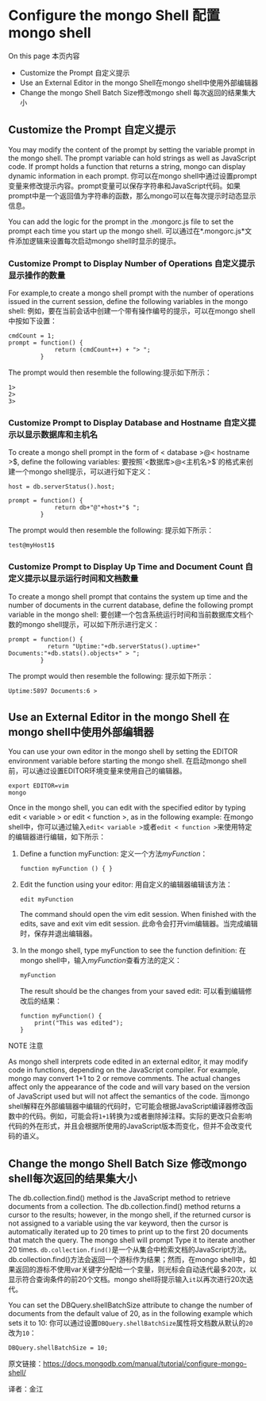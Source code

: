 # Configure the mongo Shell 配置mongo shell

On this page 本页内容

- Customize the Prompt[](https://docs.mongodb.com/manual/tutorial/configure-mongo-shell/#customize-the-prompt) 自定义提示
- Use an External Editor in the mongo Shell[](https://docs.mongodb.com/manual/tutorial/configure-mongo-shell/#use-an-external-editor-in-the-mongo-shell)在mongo shell中使用外部编辑器
- Change the mongo Shell Batch Size[](https://docs.mongodb.com/manual/tutorial/configure-mongo-shell/#change-the-mongo-shell-batch-size)修改mongo shell 每次返回的结果集大小


## Customize the Prompt 自定义提示

You may modify the content of the prompt by setting the variable prompt in the mongo[](https://docs.mongodb.com/manual/reference/program/mongo/#bin.mongo) shell. The prompt variable can hold strings as well as JavaScript code. If prompt holds a function that returns a string, mongo[](https://docs.mongodb.com/manual/reference/program/mongo/#bin.mongo) can display dynamic information in each prompt.
你可以在mongo shell中通过设置prompt变量来修改提示内容。prompt变量可以保存字符串和JavaScript代码。如果prompt中是一个返回值为字符串的函数，那么mongo可以在每次提示时动态显示信息。

You can add the logic for the prompt in the .mongorc.js[](https://docs.mongodb.com/manual/reference/program/mongo/#mongo-mongorc-file) file to set the prompt each time you start up the mongo[](https://docs.mongodb.com/manual/reference/program/mongo/#bin.mongo) shell.
可以通过在*.mongorc.js*文件添加逻辑来设置每次启动mongo shell时显示的提示。

### Customize Prompt to Display Number of Operations  自定义提示显示操作的数量

For example,to create a mongo[](https://docs.mongodb.com/manual/reference/program/mongo/#bin.mongo) shell prompt with the number of operations issued in the current session, define the following variables in the mongo[](https://docs.mongodb.com/manual/reference/program/mongo/#bin.mongo) shell: 
例如，要在当前会话中创建一个带有操作编号的提示，可以在mongo shell中按如下设置：

```
cmdCount = 1;
prompt = function() {
             return (cmdCount++) + "> ";
         }
```

The prompt would then resemble the following:提示如下所示：

```
1>
2>
3>
```

### Customize Prompt to Display Database and Hostname 自定义提示以显示数据库和主机名

To create a mongo[](https://docs.mongodb.com/manual/reference/program/mongo/#bin.mongo) shell prompt in the form of < database >@< hostname >$, define the following variables:
要按照`<数据库>@<主机名>$`的格式来创建一个mongo shell提示，可以进行如下定义：

```
host = db.serverStatus().host;

prompt = function() {
             return db+"@"+host+"$ ";
         }
```

The prompt would then resemble the following: 
提示如下所示：

```
test@myHost1$
```

### Customize Prompt to Display Up Time and Document Count 自定义提示以显示运行时间和文档数量

To create a mongo[](https://docs.mongodb.com/manual/reference/program/mongo/#bin.mongo) shell prompt that contains the system up time and the number of documents in the current database, define the following prompt variable in the mongo[](https://docs.mongodb.com/manual/reference/program/mongo/#bin.mongo) shell: 
要创建一个包含系统运行时间和当前数据库文档个数的mongo shell提示，可以如下所示进行定义：

```
prompt = function() {
           return "Uptime:"+db.serverStatus().uptime+" Documents:"+db.stats().objects+" > ";
         }
```

The prompt would then resemble the following:
提示如下所示：

```
Uptime:5897 Documents:6 >
```

## Use an External Editor in the mongo Shell 在mongo shell中使用外部编辑器

You can use your own editor in the mongo[](https://docs.mongodb.com/manual/reference/program/mongo/#bin.mongo) shell by setting the EDITOR[](https://docs.mongodb.com/manual/reference/program/mongo/#envvar-EDITOR) environment variable before starting the mongo[](https://docs.mongodb.com/manual/reference/program/mongo/#bin.mongo) shell.
在启动mongo shell前，可以通过设置EDITOR环境变量来使用自己的编辑器。

```
export EDITOR=vim
mongo
```

Once in the mongo[](https://docs.mongodb.com/manual/reference/program/mongo/#bin.mongo) shell, you can edit with the specified editor by typing edit < variable > or edit < function >, as in the following example:
在mongo shell中，你可以通过输入`edit< variable >`或者`edit < function >`来使用特定的编辑器进行编辑，如下所示：
1. Define a function myFunction: 定义一个方法*myFunction*：
    ```
    function myFunction () { }
    ```
2. Edit the function using your editor: 用自定义的编辑器编辑该方法：
    ```
    edit myFunction
    ```
    The command should open the vim edit session. When finished with the edits, save and exit vim edit session.
    此命令会打开vim编辑器。当完成编辑时，保存并退出编辑器。

3. In the mongo[](https://docs.mongodb.com/manual/reference/program/mongo/#bin.mongo) shell, type myFunction to see the function definition: 在mongo shell中，输入*myFunction*查看方法的定义：
    ```
    myFunction
    ```

    The result should be the changes from your saved edit:
    可以看到编辑修改后的结果：
    ```
    function myFunction() {
        print("This was edited");
    }
    ```

NOTE 注意

As mongo[](https://docs.mongodb.com/manual/reference/program/mongo/#bin.mongo) shell interprets code edited in an external editor, it may modify code in functions, depending on the JavaScript compiler. For example, mongo[](https://docs.mongodb.com/manual/reference/program/mongo/#bin.mongo) may convert 1+1 to 2 or remove comments. The actual changes affect only the appearance of the code and will vary based on the version of JavaScript used but will not affect the semantics of the code. 
当mongo shell解释在外部编辑器中编辑的代码时，它可能会根据JavaScript编译器修改函数中的代码。例如，可能会将`1+1`转换为`2`或者删除掉注释。实际的更改只会影响代码的外在形式，并且会根据所使用的JavaScript版本而变化，但并不会改变代码的语义。

## Change the mongo Shell Batch Size 修改mongo shell每次返回的结果集大小

The db.collection.find()[](https://docs.mongodb.com/manual/reference/method/db.collection.find/#db.collection.find) method is the JavaScript method to retrieve documents from a collection[](https://docs.mongodb.com/manual/reference/glossary/#term-collection). The db.collection.find()[](https://docs.mongodb.com/manual/reference/method/db.collection.find/#db.collection.find) method returns a cursor[](https://docs.mongodb.com/manual/reference/glossary/#term-cursor) to the results; however, in the mongo[](https://docs.mongodb.com/manual/reference/program/mongo/#bin.mongo) shell, if the returned cursor is not assigned to a variable using the var keyword, then the cursor is automatically iterated up to 20 times to print up to the first 20 documents that match the query. The mongo[](https://docs.mongodb.com/manual/reference/program/mongo/#bin.mongo) shell will prompt Type it to iterate another 20 times.
`db.collection.find()`是一个从集合中检索文档的JavaScript方法。db.collection.find()方法会返回一个游标作为结果；然而，在mongo shell中，如果返回的游标不使用var关键字分配给一个变量，则光标会自动迭代最多20次，以显示符合查询条件的前20个文档。mongo shell将提示输入`it`以再次进行20次迭代。

You can set the DBQuery.shellBatchSize attribute to change the number of documents from the default value of 20, as in the following example which sets it to 10:
你可以通过设置`DBQuery.shellBatchSize`属性将文档数从默认的`20`改为`10`：

```
DBQuery.shellBatchSize = 10;
```



原文链接：https://docs.mongodb.com/manual/tutorial/configure-mongo-shell/

译者：金江
